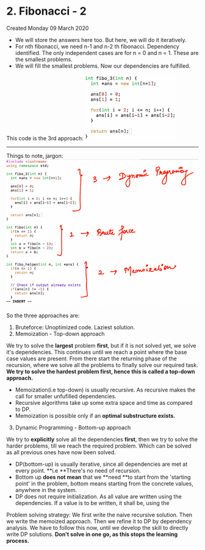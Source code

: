# 2. Fibonacci - 2

Created Monday 09 March 2020

- We will store the answers here too. But here, we will do it iteratively.
- For nth fibonacci, we need n-1 and n-2 th fibonacci. Dependency identified. The only independent cases are for n = 0 and n = 1. These are the smallest problems.
- We will fill the smallest problems. Now our dependencies are fulfilled.

This code is the 3rd approach:
![](/assets/2._Fibonacci_-_2-image-1.png)

---

Things to note, jargon:
![](/assets/2._Fibonacci_-_2-image-2.png)

So the three approaches are:

1. Bruteforce: Unoptimized code. Laziest solution.
2. Memoization - Top-down approach

We try to solve the **largest** problem **first**, but if it is not solved yet, we solve it's dependencies. This continues until we reach a point where the base case values are present. From there start the returning phase of the recursion, where we solve all the problems to finally solve our required task. **We try to solve the hardest problem first, hence this is called a top-down approach.**

- Memoization(i.e top-down) is usually recursive. As recursive makes the call for smaller unfufilled dependencies.
- Recursive algorithms take up some extra space and time as compared to DP.
- Memoization is possible only if an **optimal substructure exists.**

3. Dynamic Programming - Bottom-up approach

We try to **explicitly** solve all the dependencies **first**, then we try to solve the harder problems, till we reach the required problem. Which can be solved as all previous ones have now been solved.

- DP(bottom-up) is usually iterative, since all dependencies are met at every point. **i.e **There's no need of recursion.
- Bottom up **does not mean** that we **need **to start from the 'starting point' in the problem, bottom means starting from the concrete values, anywhere in the system.
- DP does not require initialization. As all value are written using the dependencies. If a value is to be written, it shall be, using the

Problem solving strategy: We first write the naive recursive solution. Then we write the memoized approach. Then we refine it to DP by dependency analysis. We have to follow this now, until we develop the skill to directly write DP solutions. **Don't solve in one go, as this stops the learning process.**
